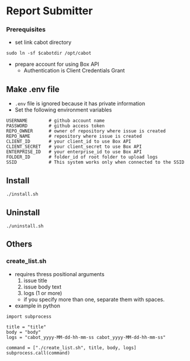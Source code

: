 # Report Submitter

### Prerequisites
- set link cabot directory
```
sudo ln -sf $cabotdir /opt/cabot
```

- prepare account for using Box API
  - Authentication is Client Credentials Grant

## Make .env file
- `.env` file is ignored because it has private information
- Set the following environment variables
```
USERNAME        # github account name
PASSWORD        # github access token
REPO_OWNER      # owner of repository where issue is created
REPO_NAME       # repository where issue is created
CLIENT_ID       # your client_id to use Box API
CLIENT_SECRET   # your client_secret to use Box API
ENTERPRISE_ID   # your enterprise_id to use Box API
FOLDER_ID       # folder_id of root folder to upload logs
SSID            # This system works only when connected to the SSID
```

## Install

```
./install.sh
```

## Uninstall

```
./uninstall.sh
```

## Others
### create_list.sh
- requires thress positional arguments
  1. issue title
  2. issue body text
  3. logs (1 or more)
    - if you specify more than one, separate them with spaces.
- example in python
```
import subprocess

title = "title"
body = "body"
logs = "cabot_yyyy-MM-dd-hh-mm-ss cabot_yyyy-MM-dd-hh-mm-ss"

command = ["./create_list.sh", title, body, logs]
subprocess.call(command)
```

